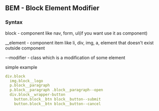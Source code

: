 ## BEM - Block Element Modifier

### Syntax

block - component like nav, form, ul(if you want use it as component)

__element - component item like li, div, img, a, element that doesn't exist outside component

--modifier - class which is a modification of some element

simple example

```yaml
div.block
  img.block__logo
  p.block__paragraph
  p.block__paragraph .block__paragraph--open
  div.block__wrapper-button
    button.block__btn block__button--submit
    button.block__btn block__button--cancel
```
